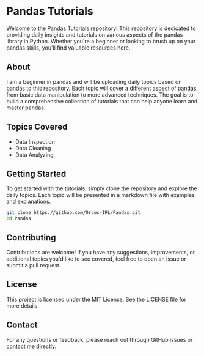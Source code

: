 
# Pandas Tutorials

Welcome to the Pandas Tutorials repository! This repository is dedicated to providing daily insights and tutorials on various aspects of the pandas library in Python. Whether you're a beginner or looking to brush up on your pandas skills, you'll find valuable resources here.

## About

I am a beginner in pandas and will be uploading daily topics based on pandas to this repository. Each topic will cover a different aspect of pandas, from basic data manipulation to more advanced techniques. The goal is to build a comprehensive collection of tutorials that can help anyone learn and master pandas.

## Topics Covered 

- Data Inspection
- Data Cleaning
- Data Analyzing

## Getting Started

To get started with the tutorials, simply clone the repository and explore the daily topics. Each topic will be presented in a markdown file with examples and explanations.

```bash
git clone https://github.com/Orcus-IRL/Pandas.git
cd Pandas
```

## Contributing

Contributions are welcome! If you have any suggestions, improvements, or additional topics you'd like to see covered, feel free to open an issue or submit a pull request.

## License

This project is licensed under the MIT License. See the [LICENSE](LICENSE) file for more details.

## Contact

For any questions or feedback, please reach out through GitHub issues or contact me directly.

